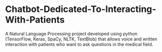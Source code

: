 # Chatbot-Dedicated-To-Interacting-With-Patients
A Natural Language Processing project developed using python (TensorFlow, Keras, SpaCy, NLTK, TextBlob) that allows voice and written interaction with patients who want to ask questions in the medical field.
